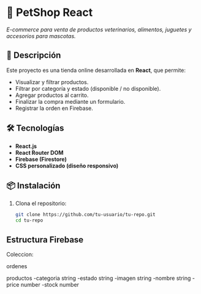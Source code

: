 # 🐾 PetShop React

_E-commerce para venta de productos veterinarios, alimentos, juguetes y accesorios para mascotas._

## 🚀 Descripción

Este proyecto es una tienda online desarrollada en **React**, que permite:
- Visualizar y filtrar productos.
- Filtrar por categoría y estado (disponible / no disponible).
- Agregar productos al carrito.
- Finalizar la compra mediante un formulario.
- Registrar la orden en Firebase.

## 🛠️ Tecnologías

- **React.js**
- **React Router DOM**
- **Firebase (Firestore)**
- **CSS personalizado (diseño responsivo)**

## 📦 Instalación

1. Clona el repositorio:
   ```bash
   git clone https://github.com/tu-usuario/tu-repo.git
   cd tu-repo

## Estructura Firebase

Coleccion: 

ordenes

productos
-categoria string
-estado string
-imagen string
-nombre string
-price number
-stock number



